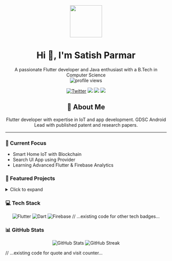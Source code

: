 <div align="center">
  <img src="https://media.giphy.com/media/M9gbBd9nbDrOTu1Mqx/giphy.gif" width="100"/>
  <h1>Hi 👋, I'm Satish Parmar</h1>
  
  <p>
    A passionate Flutter developer and Java enthusiast with a B.Tech in Computer Science
    <br>
    <img src="https://komarev.com/ghpvc/?username=SatishParmar1&label=Profile%20views&color=0e75b6&style=flat" alt="profile views"/>
  </p>
</div>

<div align="center">
  <a href="https://twitter.com/978satish"><img src="https://img.shields.io/twitter/follow/978satish?logo=twitter&style=for-the-badge" alt="Twitter"/></a>
  <a href="mailto:satishparmarparmar486@gmail.com"><img src="https://img.shields.io/badge/Gmail-Email-red?style=for-the-badge&logo=gmail"/></a>
  <a href="https://www.linkedin.com/in/satish-parmar-8021a5245/"><img src="https://img.shields.io/badge/LinkedIn-Profile-blue?style=for-the-badge&logo=linkedin"/></a>
  <a href="https://satishparmar1.github.io/Portfolio/"><img src="https://img.shields.io/badge/Portfolio-Website-blueviolet?style=for-the-badge"/></a>
</div>

<div align="center">
  <h2>💫 About Me</h2>
  <p>
    Flutter developer with expertise in IoT and app development. GDSC Android Lead with published patent and research papers.
  </p>
</div>

---

### 🔭 Current Focus
- Smart Home IoT with Blockchain
- Search UI App using Provider
- Learning Advanced Flutter & Firebase Analytics

### 🚀 Featured Projects
<details>
<summary>Click to expand</summary>

- **Trend Wave App**: Flutter-based news app with Open News API
- **Shree Sai Chemist App**: Medicine ordering app [[Live Demo]](https://bit.ly/shreesaichemist)
- **Object Detection for Blind Person**: IoT + Flutter project
- **Weather Forecasting App**: Real-time weather data with Flutter
</details>

### 💻 Tech Stack
<div align="center">

![Flutter](https://img.shields.io/badge/Flutter-%2302569B.svg?style=for-the-badge&logo=Flutter&logoColor=white)
![Dart](https://img.shields.io/badge/dart-%230175C2.svg?style=for-the-badge&logo=dart&logoColor=white)
![Firebase](https://img.shields.io/badge/firebase-%23039BE5.svg?style=for-the-badge&logo=firebase)
// ...existing code for other tech badges...

</div>

### 📊 GitHub Stats
<div align="center">
  <img src="https://github-readme-stats.vercel.app/api?username=SatishParmar1&theme=radical&hide_border=true&include_all_commits=true&count_private=true" alt="GitHub Stats"/>
  <img src="https://github-readme-streak-stats.herokuapp.com/?user=SatishParmar1&theme=radical&hide_border=true" alt="GitHub Streak"/>
</div>

// ...existing code for quote and visit counter...
